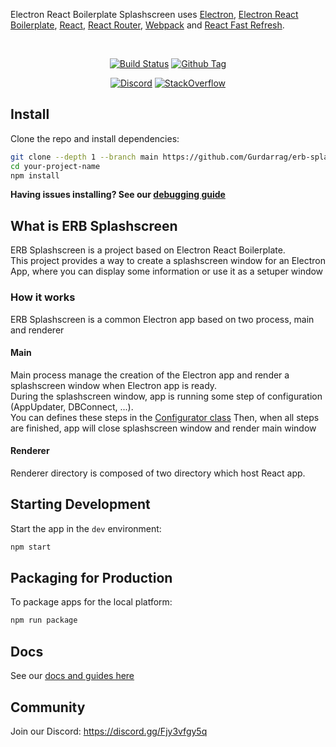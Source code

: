 <p>
  Electron React Boilerplate Splashscreen uses <a href="https://electron.atom.io/">Electron</a>, <a href="https://electron-react-boilerplate.js.org/">Electron React Boilerplate</a>, <a href="https://facebook.github.io/react/">React</a>, <a href="https://github.com/reactjs/react-router">React Router</a>, <a href="https://webpack.js.org/">Webpack</a> and <a href="https://www.npmjs.com/package/react-refresh">React Fast Refresh</a>.
</p>

<br>

<div style="text-align: center">

[![Build Status][github-actions-status]][github-actions-url]
[![Github Tag][github-tag-image]][github-tag-url]

[![Discord](https://badgen.net/badge/icon/discord?icon=discord&label)](https://discord.gg/Fjy3vfgy5q)
[![StackOverflow][stackoverflow-img]][stackoverflow-url]

</div>

## Install

Clone the repo and install dependencies:

```bash
git clone --depth 1 --branch main https://github.com/Gurdarrag/erb-splashscreen.git your-project-name
cd your-project-name
npm install
```

**Having issues installing? See our [debugging guide](https://github.com/electron-react-boilerplate/electron-react-boilerplate/issues/400)**

## What is ERB Splashscreen

ERB Splashscreen is a project based on Electron React Boilerplate.<br>
This project provides a way to create a splashscreen window for an Electron App, where you can display some information or use it as a setuper window

### How it works

ERB Splashscreen is a common Electron app based on two process, main and renderer<br>

#### Main

Main process manage the creation of the Electron app and render a splashscreen window when Electron app is ready.<br>
During the splashscreen window, app is running some step of configuration (AppUpdater, DBConnect, ...).<br>
You can defines these steps in the [Configurator class](./src/main/config/Configurator.ts)
Then, when all steps are finished, app will close splashscreen window and render main window

#### Renderer

Renderer directory is composed of two directory which host React app.

## Starting Development

Start the app in the `dev` environment:

```bash
npm start
```

## Packaging for Production

To package apps for the local platform:

```bash
npm run package
```

## Docs

See our [docs and guides here](https://electron-react-boilerplate.js.org/docs/installation)

## Community

Join our Discord: https://discord.gg/Fjy3vfgy5q

[github-actions-status]: https://github.com/Gurdarrag/erb-splashscreen/workflows/Test/badge.svg
[github-actions-url]: https://github.com/Gurdarrag/erb-splashscreen/actions
[github-tag-image]: https://img.shields.io/github/tag/Gurdarrag/erb-splashscreen.svg?label=version
[github-tag-url]: https://github.com/Gurdarrag/erb-splashscreen/releases/latest
[stackoverflow-img]: https://img.shields.io/badge/stackoverflow-electron_react_boilerplate-blue.svg
[stackoverflow-url]: https://stackoverflow.com/questions/tagged/electron-react-boilerplate
